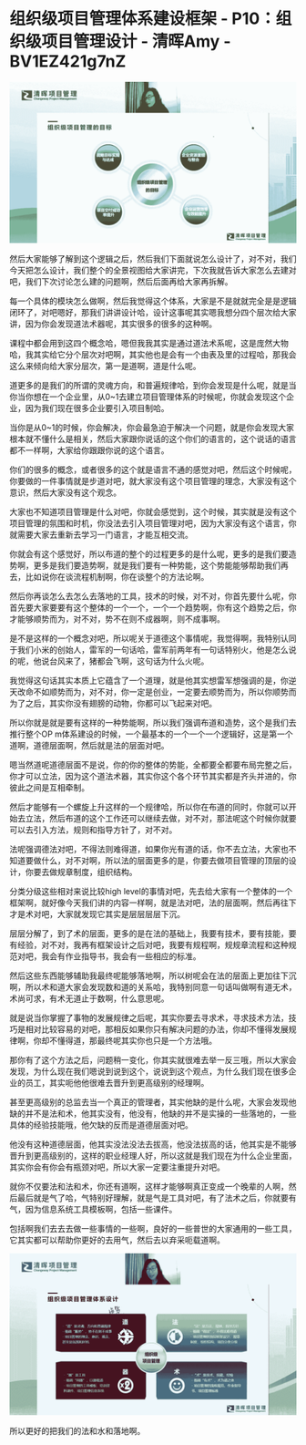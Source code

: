 # 组织级项目管理体系建设框架 - P10：组织级项目管理设计 - 清晖Amy - BV1EZ421g7nZ

![](img/3d7c2d4e9ecbd21af1f69f6147aa3511_0.png)

然后大家能够了解到这个逻辑之后，然后我们下面就说怎么设计了，对不对，我们今天把怎么设计，我们整个的全景视图给大家讲完，下次我就告诉大家怎么去建对吧，我们下次讨论怎么建的问题啊，然后后面再给大家再拆解。

每一个具体的模块怎么做啊，然后我觉得这个体系，大家是不是就就完全是是逻辑闭环了，对吧嗯好，那我们讲讲设计哈，设计这事呢其实嗯我想分四个层次给大家讲，因为你会发现道法术器呢，其实很多的很多的这种啊。

课程中都会用到这四个概念哈，嗯但我我其实是通过道法术系呢，这是庞然大物哈，我其实给它分个层次对吧啊，其实他也是会有一个由表及里的过程哈，那我会这么来倾向给大家分层次，第一是道啊，道是什么呢。

道更多的是我们的所谓的灵魂方向，和普遍规律哈，到你会发现是什么呢，就是当你当你想在一个企业里，从0~1去建立项目管理体系的时候呢，你就会发现这个企业，因为我们现在很多企业要引入项目制哈。

当你是从0~1的时候，你会解决，你会最急迫于解决一个问题，就是你会发现大家根本就不懂什么是相关，然后大家跟你说话的这个你们的语言的，这个说话的语言都不一样啊，大家给你跟跟你说的这个语言。

你们的很多的概念，或者很多的这个就是语言不通的感觉对吧，然后这个时候呢，你要做的一件事情就是步道对吧，就大家没有这个项目管理的理念，大家没有这个意识，然后大家没有这个观念。

大家也不知道项目管理是什么对吧，你就会感觉到，这个时候，其实就是没有这个项目管理的氛围和时机，你没法去引入项目管理对吧，因为大家没有这个语言，你就需要大家去重新去学习一门语言，才能互相交流。

你就会有这个感觉好，所以布道的整个的过程更多的是什么呢，更多的是我们要造势啊，更多是我们要造势啊，就是我们要有一种势能，这个势能能够帮助我们再去，比如说你在谈流程机制啊，你在谈整个的方法论啊。

然后你再谈怎么去怎么去落地的工具，技术的时候，对不对，你首先要什么呢，你首先要大家要要有这个整体的一个一个，一个一个趋势啊，你有这个趋势之后，你才能够顺势而为，对不对，势不在则不成器啊，则不成事啊。

是不是这样的一个概念对吧，所以呢关于道德这个事情呢，我觉得啊，我特别认同于我们小米的创始人，雷军的一句话哈，雷军前两年有一句话特别火，他是怎么说的呢，他说台风来了，猪都会飞啊，这句话为什么火呢。

我觉得这句话其实本质上它蕴含了一个道理，就是他其实想雷军想强调的是，你逆天改命不如顺势而为，对不对，你一定是创业，一定要去顺势而为，所以你顺势而为了之后，其实你没有翅膀的动物，你都可以飞起来对吧。

所以你就是就是要有这样的一种势能啊，所以我们强调布道和造势，这个是我们去推行整个OP m体系建设的时候，一个最基本的一个一个一个逻辑好，这是第一个道啊，道德层面啊，然后就是法的层面对吧。

嗯当然道呢道德层面不是说，你的你的整体的势能，全都要全都要布局完整之后，你才可以立法，因为这个道法术器，其实你这个各个环节其实都是齐头并进的，你彼此之间是互相牵制。

然后才能够有一个螺旋上升这样的一个规律哈，所以你在布道的同时，你就可以开始去立法，然后布道的这个工作还可以继续去做，对不对，那法呢这个时候你就要可以去引入方法，规则和指导方针了，对不对。

法呢强调德法对吧，不得法则难得道，如果你光有道的话，你不去立法，大家也不知道要做什么，对不对啊，所以法的层面更多的是，你要去做项目管理的顶层的设计，你要去做规章制度，组织结构。

分类分级这些相对来说比较high level的事情对吧，先去给大家有一个整体的一个框架啊，就好像今天我们讲的内容一样啊，就是法对吧，法的层面啊，然后再往下才是术对吧，大家就发现它其实是层层层层下沉。

层层分解了，到了术的层面，更多的是在法的基础上，我要有技术，要有技能，要有经验，对不对，我再有框架设计之后对吧，我要有规程啊，规规章流程和这种规范对吧，我会有作业指导书，我会有一些相应的标准。

然后这些东西能够辅助我最终呢能够落地啊，所以树呢会在法的层面上更加往下沉啊，所以术和道大家会发现数和道的关系哈，我特别同意一句话叫做啊有道无术，术尚可求，有术无道止于数啊，什么意思呢。

就是说当你掌握了事物的发展规律之后呢，其实你要去寻求术，寻求技术方法，技巧是相对比较容易的对吧，那相反如果你只有解决问题的办法，你却不懂得发展规律啊，你却不懂得道，那最终呢其实你也只是一个方法哦。

那你有了这个方法之后，问题稍一变化，你其实就很难去举一反三哦，所以大家会发现，为什么现在我们嗯说到说到这个，说说到这个观点，为什么我们现在很多企业的员工，其实呃他他很难去晋升到更高级别的经理啊。

甚至更高级别的总监去当一个真正的管理者，其实他缺的是什么呢，大家会发现他缺的并不是法和术，他其实没有，他没有，他缺的并不是实操的一些落地的，一些具体的经验技能哦，他欠缺的反而是道德层面对吧。

他没有这种道德层面，他其实没法没法去拔高，他没法拔高的话，他其实是不能够晋升到更高级别的，这样的职业经理人好，所以这就是我们现在为什么企业里面，其实你会有你会有瓶颈对吧，所以大家一定要注重提升对吧。

就你不仅要法和法和术，你还有道啊，这样才能够啊真正变成一个晚辈的人啊，然后最后就是气了哈，气特别好理解，就是气是工具对吧，有了法术之后，你就要有气，因为信息系统工具模板啊，包括一些课件。

包括啊我们去去去做一些事情的一些啊，良好的一些普世的大家通用的一些工具，它其实都可以帮助你更好的去用气，然后去以弃采呃载道啊。



![](img/3d7c2d4e9ecbd21af1f69f6147aa3511_2.png)

所以更好的把我们的法和水和落地啊。